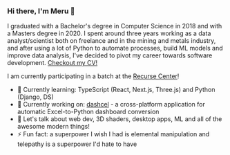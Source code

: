 ### Hi there, I'm Meru 👋

I graduated with a Bachelor's degree in Computer Science in 2018 and with a Masters degree in 2020. I spent around three years working as a data analyst/scientist both on freelance and in the mining and metals industry, and after using a lot of Python to automate processes, build ML models and improve data analysis, I've decided to pivot my career towards software development. [Checkout my CV!](https://read.cv/pearlescence)

I am currently participating in a batch at the [Recurse Center](https://www.recurse.com/)!

- 🌱 Currently learning: TypeScript (React, Next.js, Three.js) and Python (Django, DS)
- 🔨 Currently working on: [dashcel](https://github.com/pearlescence-m/dashcel) - a cross-platform application for automatic Excel-to-Python dashboard conversion
- 💬 Let's talk about web dev, 3D shaders, desktop apps, ML and all of the awesome modern things!
- ⚡ Fun fact: a superpower I wish I had is elemental manipulation and telepathy is a superpower I'd hate to have
